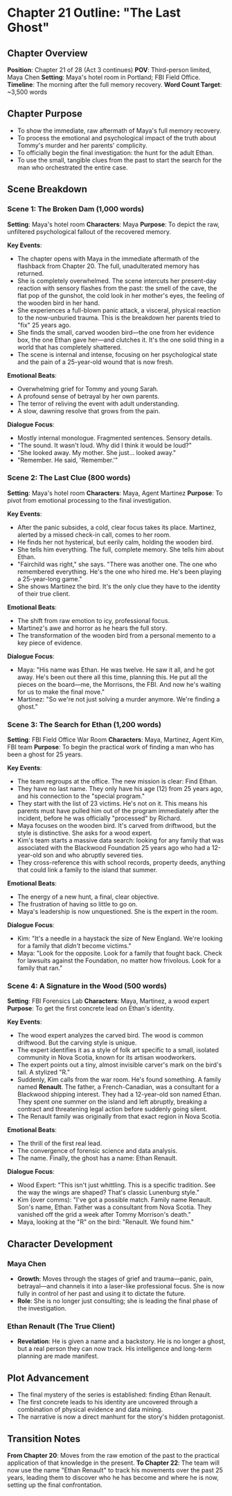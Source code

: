 # Chapter 21 Outline: "The Last Ghost"

## Chapter Overview
**Position**: Chapter 21 of 28 (Act 3 continues)
**POV**: Third-person limited, Maya Chen
**Setting**: Maya's hotel room in Portland; FBI Field Office.
**Timeline**: The morning after the full memory recovery.
**Word Count Target**: ~3,500 words

## Chapter Purpose
- To show the immediate, raw aftermath of Maya's full memory recovery.
- To process the emotional and psychological impact of the truth about Tommy's murder and her parents' complicity.
- To officially begin the final investigation: the hunt for the adult Ethan.
- To use the small, tangible clues from the past to start the search for the man who orchestrated the entire case.

## Scene Breakdown

### Scene 1: The Broken Dam (1,000 words)
**Setting**: Maya's hotel room
**Characters**: Maya
**Purpose**: To depict the raw, unfiltered psychological fallout of the recovered memory.

**Key Events**:
- The chapter opens with Maya in the immediate aftermath of the flashback from Chapter 20. The full, unadulterated memory has returned.
- She is completely overwhelmed. The scene intercuts her present-day reaction with sensory flashes from the past: the smell of the cave, the flat pop of the gunshot, the cold look in her mother's eyes, the feeling of the wooden bird in her hand.
- She experiences a full-blown panic attack, a visceral, physical reaction to the now-unburied trauma. This is the breakdown her parents tried to "fix" 25 years ago.
- She finds the small, carved wooden bird—the one from her evidence box, the one Ethan gave her—and clutches it. It's the one solid thing in a world that has completely shattered.
- The scene is internal and intense, focusing on her psychological state and the pain of a 25-year-old wound that is now fresh.

**Emotional Beats**:
- Overwhelming grief for Tommy and young Sarah.
- A profound sense of betrayal by her own parents.
- The terror of reliving the event with adult understanding.
- A slow, dawning resolve that grows from the pain.

**Dialogue Focus**:
- Mostly internal monologue. Fragmented sentences. Sensory details.
- "The sound. It wasn't loud. Why did I think it would be loud?"
- "She looked away. My mother. She just... looked away."
- "Remember. He said, 'Remember.'"

### Scene 2: The Last Clue (800 words)
**Setting**: Maya's hotel room
**Characters**: Maya, Agent Martinez
**Purpose**: To pivot from emotional processing to the final investigation.

**Key Events**:
- After the panic subsides, a cold, clear focus takes its place. Martinez, alerted by a missed check-in call, comes to her room.
- He finds her not hysterical, but eerily calm, holding the wooden bird.
- She tells him everything. The full, complete memory. She tells him about Ethan.
- "Fairchild was right," she says. "There was another one. The one who remembered everything. He's the one who hired me. He's been playing a 25-year-long game."
- She shows Martinez the bird. It's the only clue they have to the identity of their true client.

**Emotional Beats**:
- The shift from raw emotion to icy, professional focus.
- Martinez's awe and horror as he hears the full story.
- The transformation of the wooden bird from a personal memento to a key piece of evidence.

**Dialogue Focus**:
- Maya: "His name was Ethan. He was twelve. He saw it all, and he got away. He's been out there all this time, planning this. He put all the pieces on the board—me, the Morrisons, the FBI. And now he's waiting for us to make the final move."
- Martinez: "So we're not just solving a murder anymore. We're finding a ghost."

### Scene 3: The Search for Ethan (1,200 words)
**Setting**: FBI Field Office War Room
**Characters**: Maya, Martinez, Agent Kim, FBI team
**Purpose**: To begin the practical work of finding a man who has been a ghost for 25 years.

**Key Events**:
- The team regroups at the office. The new mission is clear: Find Ethan.
- They have no last name. They only have his age (12) from 25 years ago, and his connection to the "special program."
- They start with the list of 23 victims. He's not on it. This means his parents must have pulled him out of the program immediately after the incident, before he was officially "processed" by Richard.
- Maya focuses on the wooden bird. It's carved from driftwood, but the style is distinctive. She asks for a wood expert.
- Kim's team starts a massive data search: looking for any family that was associated with the Blackwood Foundation 25 years ago who had a 12-year-old son and who abruptly severed ties.
- They cross-reference this with school records, property deeds, anything that could link a family to the island that summer.

**Emotional Beats**:
- The energy of a new hunt, a final, clear objective.
- The frustration of having so little to go on.
- Maya's leadership is now unquestioned. She is the expert in the room.

**Dialogue Focus**:
- Kim: "It's a needle in a haystack the size of New England. We're looking for a family that *didn't* become victims."
- Maya: "Look for the opposite. Look for a family that fought back. Check for lawsuits against the Foundation, no matter how frivolous. Look for a family that ran."

### Scene 4: A Signature in the Wood (500 words)
**Setting**: FBI Forensics Lab
**Characters**: Maya, Martinez, a wood expert
**Purpose**: To get the first concrete lead on Ethan's identity.

**Key Events**:
- The wood expert analyzes the carved bird. The wood is common driftwood. But the carving style is unique.
- The expert identifies it as a style of folk art specific to a small, isolated community in Nova Scotia, known for its artisan woodworkers.
- The expert points out a tiny, almost invisible carver's mark on the bird's tail. A stylized "R."
- Suddenly, Kim calls from the war room. He's found something. A family named **Renault**. The father, a French-Canadian, was a consultant for a Blackwood shipping interest. They had a 12-year-old son named Ethan. They spent one summer on the island and left abruptly, breaking a contract and threatening legal action before suddenly going silent.
- The Renault family was originally from that exact region in Nova Scotia.

**Emotional Beats**:
- The thrill of the first real lead.
- The convergence of forensic science and data analysis.
- The name. Finally, the ghost has a name: Ethan Renault.

**Dialogue Focus**:
- Wood Expert: "This isn't just whittling. This is a specific tradition. See the way the wings are shaped? That's classic Lunenburg style."
- Kim (over comms): "I've got a possible match. Family name Renault. Son's name, Ethan. Father was a consultant from Nova Scotia. They vanished off the grid a week after Tommy Morrison's death."
- Maya, looking at the "R" on the bird: "Renault. We found him."

## Character Development

### Maya Chen
- **Growth**: Moves through the stages of grief and trauma—panic, pain, betrayal—and channels it into a laser-like professional focus. She is now fully in control of her past and using it to dictate the future.
- **Role**: She is no longer just consulting; she is leading the final phase of the investigation.

### Ethan Renault (The True Client)
- **Revelation**: He is given a name and a backstory. He is no longer a ghost, but a real person they can now track. His intelligence and long-term planning are made manifest.

## Plot Advancement
- The final mystery of the series is established: finding Ethan Renault.
- The first concrete leads to his identity are uncovered through a combination of physical evidence and data mining.
- The narrative is now a direct manhunt for the story's hidden protagonist.

## Transition Notes
**From Chapter 20**: Moves from the raw emotion of the past to the practical application of that knowledge in the present.
**To Chapter 22**: The team will now use the name "Ethan Renault" to track his movements over the past 25 years, leading them to discover who he has become and where he is now, setting up the final confrontation.
